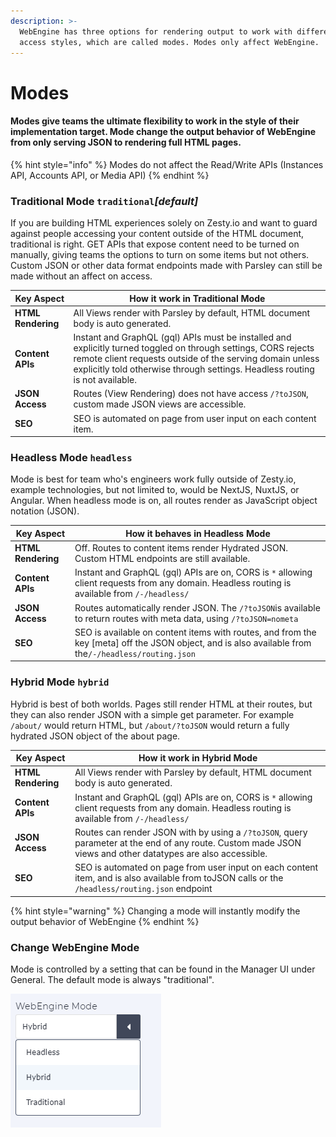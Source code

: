 ```yaml
---
description: >-
  WebEngine has three options for rendering output to work with different data
  access styles, which are called modes. Modes only affect WebEngine.
---
```


# Modes

#### Modes give teams the ultimate flexibility to work in the style of their implementation target. Mode change the output behavior of WebEngine from only serving JSON to rendering full HTML pages.&#x20;

{% hint style="info" %}
Modes do not affect the Read/Write APIs (Instances API, Accounts API, or Media API)
{% endhint %}

### Traditional Mode `traditional`_\[default]_

If you are building HTML experiences solely on Zesty.io and want to guard against people accessing your content outside of the HTML document, traditional is right. GET APIs that expose content need to be turned on manually, giving teams the options to turn on some items but not others. Custom JSON or other data format endpoints made with Parsley can still be made without an affect on access.&#x20;

| Key Aspect         | How it work in **Traditional Mode**                                                                                                                                                                                                                         |
| ------------------ | ----------------------------------------------------------------------------------------------------------------------------------------------------------------------------------------------------------------------------------------------------------- |
| **HTML Rendering** | All Views render with Parsley by default, HTML document body is auto generated.                                                                                                                                                                             |
| **Content APIs**   | Instant and GraphQL (gql) APIs must be installed and explicitly turned toggled on through settings, CORS rejects remote client requests outside of the serving domain unless explicitly told otherwise through settings. Headless routing is not available. |
| **JSON Access**    | Routes (View Rendering) does not have access `/?toJSON`, custom made JSON views are accessible.                                                                                                                                                             |
| **SEO**            | SEO is automated on page from user input on each content item.                                                                                                                                                                                              |

### Headless Mode  `headless`

Mode is best for team who's engineers work fully outside of Zesty.io, example technologies, but not limited to, would be NextJS, NuxtJS, or Angular. When headless mode is on, all routes render as JavaScript object notation (JSON). &#x20;

| Key Aspect         | How it behaves in **Headless Mode**                                                                                                                    |
| ------------------ | ------------------------------------------------------------------------------------------------------------------------------------------------------ |
| **HTML Rendering** | Off. Routes to content items render Hydrated JSON. Custom HTML endpoints are still available.                                                          |
| **Content APIs**   | Instant and GraphQL (gql) APIs are on, CORS is `*` allowing client requests from any domain. Headless routing is available from `/-/headless/`         |
| **JSON Access**    | Routes automatically render JSON. The `/?toJSON`is available to return routes with meta data, using `/?toJSON=nometa`                                  |
| **SEO**            | SEO is available on content items with routes, and from the key \[meta] off the JSON object, and is also available from the`/-/headless/routing.json`  |

### Hybrid Mode `hybrid`

Hybrid is best of both worlds. Pages still render HTML at their routes, but they can also render JSON with a simple get parameter. For example `/about/` would return HTML, but `/about/?toJSON` would return a fully hydrated JSON object of the about page.&#x20;

| Key Aspect         | How it work in **Hybrid Mode**                                                                                                                                |
| ------------------ | ------------------------------------------------------------------------------------------------------------------------------------------------------------- |
| **HTML Rendering** | All Views render with Parsley by default, HTML document body is auto generated.                                                                               |
| **Content APIs**   | Instant and GraphQL (gql) APIs are on, CORS is `*` allowing client requests from any domain. Headless routing is available from `/-/headless/`                |
| **JSON Access**    | Routes can render JSON with by using a `/?toJSON`, query parameter at the end of any route.  Custom made JSON views and other datatypes are also accessible.  |
| **SEO**            | SEO is automated on page from user input on each content item, and is also available from toJSON calls or the `/headless/routing.json` endpoint               |

{% hint style="warning" %}
Changing a mode will instantly modify the output behavior of WebEngine&#x20;
{% endhint %}

### Change WebEngine Mode

Mode is controlled by a setting that can be found in the Manager UI under General. The default mode is always "traditional".&#x20;

![Setting editable under "general" ](<../../.gitbook/assets/image (75).png>)
